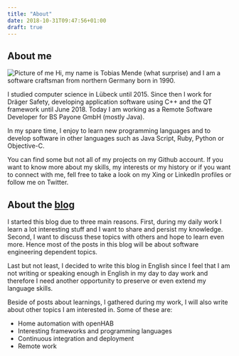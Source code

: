```yaml
---
title: "About"
date: 2018-10-31T09:47:56+01:00
draft: true
---
```


## About me
![Picture of me](/images/about-profile.jpg#floatright)
Hi, my name is Tobias Mende (what surprise) and I am a software craftsman from northern Germany born in 1990.

I studied computer science in Lübeck until 2015. Since then I work for Dräger Safety, developing application software using C++ and the QT framework until June 2018. Today I am working as a Remote Software Developer for BS Payone GmbH (mostly Java).

In my spare time, I enjoy to learn new programming languages and to develop software in other languages such as Java Script, Ruby, Python or Objective-C.

You can find some but not all of my projects on my Github account. If you want to know more about my skills, my interests or my history or if you want to connect with me, fell free to take a look on my Xing or LinkedIn profiles or follow me on Twitter.

## About the [blog](https://blog.tobias-men.de)

I started this blog due to three main reasons. First, during my daily work I learn a lot interesting stuff and I want to share and persist my knowledge. Second, I want to discuss these topics with others and hope to learn even more. Hence most of the posts in this blog will be about software engineering dependent topics.

Last but not least, I decided to write this blog in English since I feel that I am not writing or speaking enough in English in my day to day work and therefore I need another opportunity to preserve or even extend my language skills.

Beside of posts about learnings, I gathered during my work, I will also write about other topics I am interested in. Some of these are:

* Home automation with openHAB
* Interesting frameworks and programming languages
* Continuous integration and deployment
* Remote work